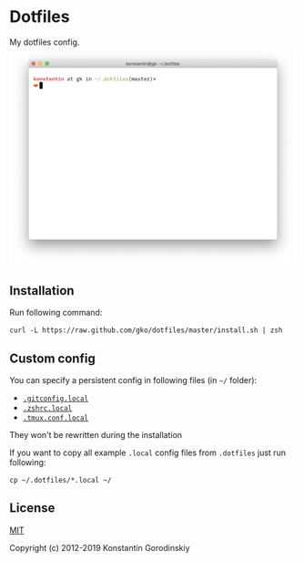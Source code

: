 # Dotfiles

My dotfiles config.
![screenshot](https://github.com/gko/dotfiles/raw/master/screenshot.png)

## Installation

Run following command:
```shell
curl -L https://raw.github.com/gko/dotfiles/master/install.sh | zsh
```

## Custom config

You can specify a persistent config in following files (in `~/` folder):
- [`.gitconfig.local`](/.gitconfig.local)
- [`.zshrc.local`](/.zshrc.local)
- [`.tmux.conf.local`](/.tmux.conf.local)

They won't be rewritten during the installation

If you want to copy all example `.local` config files from `.dotfiles` just run following:
```shell
cp ~/.dotfiles/*.local ~/
```

## License

[MIT](http://opensource.org/licenses/MIT)

Copyright (c) 2012-2019 Konstantin Gorodinskiy
